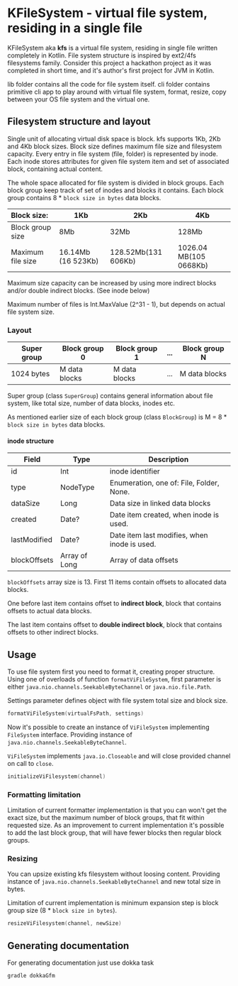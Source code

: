 # KFileSystem - virtual file system, residing in a single file

KFileSystem aka __kfs__ is a virtual file system, residing in single file written completely in Kotlin.
File system structure is inspired by ext2/4fs filesystems family.
Consider this project a hackathon project as it was completed in short time, and it's author's first project for JVM in Kotlin.

lib folder contains all the code for file system itself.
cli folder contains primitive cli app to play around with virtual file system,
format, resize, copy between your OS file system and the virtual one.

## Filesystem structure and layout

Single unit of allocating virtual disk space is block.
kfs supports 1Kb, 2Kb and 4Kb block sizes. Block size defines maximum file size and filesystem capacity.
Every entry in file system (file, folder) is represented by inode. Each inode stores attributes for given
file system item and set of associated block, containing actual content.

The whole space allocated for file system is divided in block groups. Each block group keep track of set of inodes and blocks it contains.
Each block group contains 8 * `block size in bytes` data blocks.

|Block size:|1Kb|2Kb|4Kb|
|:---|-----|-----|-----|
|Block group size|8Mb|32Mb|128Mb|
|Maximum file size|16.14Mb (16 523Kb)|128.52Mb(131 606Kb)|1026.04 MB(105 0668Kb)|

Maximum size capacity can be increased by using more indirect blocks and/or double indirect blocks. (See inode below)

Maximum number of files is Int.MaxValue (2^31 - 1), but depends on actual file system size.

### Layout

|Super group|Block group 0|Block group 1|...|Block group N|
|---|---|---|---|---|
|1024 bytes| M data blocks|M data blocks|...|M data blocks|

Super group (class `SuperGroup`) contains general information about file system, like total size, number of data blocks, inodes etc.

As mentioned earlier size of each block group (class `BlockGroup`) is  M = 8 * `block size in bytes` data blocks.

#### inode structure

|Field|Type|Description|
|---|---|---|
|id|Int|inode identifier|
|type|NodeType|Enumeration, one of: File, Folder, None.|
|dataSize|Long|Data size in linked data blocks|
|created|Date?|Date item created, when inode is used.|
|lastModified|Date?|Date item last modifies, when inode is used.|
|blockOffsets|Array of Long|Array of data offsets|

`blockOffsets` array size is 13. First 11 items contain offsets to allocated data blocks.

One before last item contains offset to __indirect block__, block that contains offsets to actual data blocks.

The last item contains offset to __double indirect block__, block that contains offsets to other indirect blocks.

## Usage

To use file system first you need to format it, creating proper structure.
Using one of overloads of function `formatViFileSystem`, first parameter is either
`java.nio.channels.SeekableByteChannel` or `java.nio.file.Path`.

Settings parameter defines object with file system total size and block size.

```Kotlin
formatViFileSystem(virtualFsPath, settings)
```

Now it's possible to create an instance of `ViFileSystem` implementing `FileSystem` interface.
Providing instance of `java.nio.channels.SeekableByteChannel`.

`ViFileSystem` implements `java.io.Closeable` and will close provided channel on call to `close`.

```Kotlin
initializeViFilesystem(channel)
```

### Formatting limitation

Limitation of current formatter implementation is that you can won't get the exact size,
but the maximum number of block groups, that fit within requested size.
As an improvement to current implementation it's possible to add the last block group,
that will have fewer blocks then regular block groups.

### Resizing

You can upsize existing kfs filesystem without loosing content.
Providing instance of `java.nio.channels.SeekableByteChannel` and new total size in bytes.

Limitation of current implementation is minimum expansion step is block group size (8 * `block size in bytes`).

```Kotlin
resizeViFilesystem(channel, newSize)
```

## Generating documentation

For generating documentation just use dokka task

```bash
gradle dokkaGfm
```

